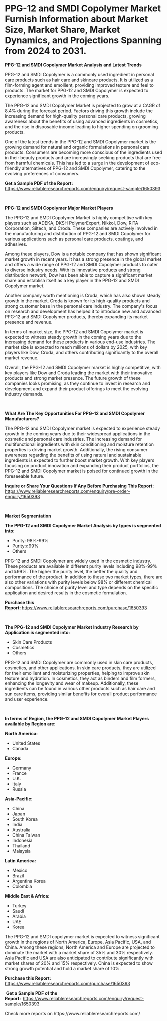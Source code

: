 <p><h1>PPG-12 and SMDI Copolymer Market Furnish Information about Market Size, Market Share, Market Dynamics, and Projections Spanning from 2024 to 2031.</h1></p><p><strong>PPG-12 and SMDI Copolymer Market Analysis and Latest Trends</strong></p>
<p><p>PPG-12 and SMDI Copolymer is a commonly used ingredient in personal care products such as hair care and skincare products. It is utilized as a film-forming agent and emollient, providing improved texture and feel to products. The market for PPG-12 and SMDI Copolymer is expected to experience significant growth in the coming years. </p><p>The PPG-12 and SMDI Copolymer Market is projected to grow at a CAGR of 8.4% during the forecast period. Factors driving this growth include the increasing demand for high-quality personal care products, growing awareness about the benefits of using advanced ingredients in cosmetics, and the rise in disposable income leading to higher spending on grooming products.</p><p>One of the latest trends in the PPG-12 and SMDI Copolymer market is the growing demand for natural and organic formulations in personal care products. Consumers are becoming more conscious of the ingredients used in their beauty products and are increasingly seeking products that are free from harmful chemicals. This has led to a surge in the development of eco-friendly alternatives of PPG-12 and SMDI Copolymer, catering to the evolving preferences of consumers.</p></p>
<p><strong>Get a Sample PDF of the Report:&nbsp;</strong> <a href="https://www.reliableresearchreports.com/enquiry/request-sample/1650393">https://www.reliableresearchreports.com/enquiry/request-sample/1650393</a></p>
<p>&nbsp;</p>
<p><strong>PPG-12 and SMDI Copolymer Major Market Players</strong></p>
<p><p>The PPG-12 and SMDI Copolymer Market is highly competitive with key players such as ADEKA, DKSH PolymerExpert, Nikkol, Dow, RITA Corporation, Siltech, and Croda. These companies are actively involved in the manufacturing and distribution of PPG-12 and SMDI Copolymer for various applications such as personal care products, coatings, and adhesives.</p><p>Among these players, Dow is a notable company that has shown significant market growth in recent years. It has a strong presence in the global market and offers a wide range of PPG-12 and SMDI Copolymer products to cater to diverse industry needs. With its innovative products and strong distribution network, Dow has been able to capture a significant market share and establish itself as a key player in the PPG-12 and SMDI Copolymer market.</p><p>Another company worth mentioning is Croda, which has also shown steady growth in the market. Croda is known for its high-quality products and strong customer base in the personal care industry. The company's focus on research and development has helped it to introduce new and advanced PPG-12 and SMDI Copolymer products, thereby expanding its market presence and revenue.</p><p>In terms of market size, the PPG-12 and SMDI Copolymer market is expected to witness steady growth in the coming years due to the increasing demand for these products in various end-use industries. The market size is expected to reach millions of dollars by 2025, with key players like Dow, Croda, and others contributing significantly to the overall market revenue.</p><p>Overall, the PPG-12 and SMDI Copolymer market is highly competitive, with key players like Dow and Croda leading the market with their innovative products and strong market presence. The future growth of these companies looks promising, as they continue to invest in research and development and expand their product offerings to meet the evolving industry demands.</p></p>
<p>&nbsp;</p>
<p><strong>What Are The Key Opportunities For PPG-12 and SMDI Copolymer Manufacturers?</strong></p>
<p><p>The PPG-12 and SMDI Copolymer market is expected to experience steady growth in the coming years due to their widespread applications in the cosmetic and personal care industries. The increasing demand for multifunctional ingredients with skin conditioning and moisture retention properties is driving market growth. Additionally, the rising consumer awareness regarding the benefits of using natural and sustainable ingredients is expected to further boost market growth. With key players focusing on product innovation and expanding their product portfolios, the PPG-12 and SMDI Copolymer market is poised for continued growth in the foreseeable future.</p></p>
<p><strong>Inquire or Share Your Questions If Any Before Purchasing This Report:</strong> <a href="https://www.reliableresearchreports.com/enquiry/pre-order-enquiry/1650393">https://www.reliableresearchreports.com/enquiry/pre-order-enquiry/1650393</a></p>
<p>&nbsp;</p>
<p><strong>Market Segmentation</strong></p>
<p><strong>The PPG-12 and SMDI Copolymer Market Analysis by types is segmented into:</strong></p>
<p><ul><li>Purity: 98%-99%</li><li>Purity:≥99%</li><li>Others</li></ul></p>
<p><p>PPG-12 and SMDI Copolymer are widely used in the cosmetic industry. These products are available in different purity levels including 98%-99% and ≥99%. The higher the purity level, the better the quality and performance of the product. In addition to these two market types, there are also other variations with purity levels below 98% or different chemical compositions. The choice of purity level and type depends on the specific application and desired results in the cosmetic formulation.</p></p>
<p><strong>Purchase this Report:&nbsp;</strong><a href="https://www.reliableresearchreports.com/purchase/1650393">https://www.reliableresearchreports.com/purchase/1650393</a></p>
<p>&nbsp;</p>
<p><strong>The PPG-12 and SMDI Copolymer Market Industry Research by Application is segmented into:</strong></p>
<p><ul><li>Skin Care Products</li><li>Cosmetics</li><li>Others</li></ul></p>
<p><p>PPG-12 and SMDI Copolymer are commonly used in skin care products, cosmetics, and other applications. In skin care products, they are utilized for their emollient and moisturizing properties, helping to improve skin texture and hydration. In cosmetics, they act as binders and film formers, enhancing the longevity and wear of makeup. Additionally, these ingredients can be found in various other products such as hair care and sun care items, providing similar benefits for overall product performance and user experience.</p></p>
<p>&nbsp;</p>
<p><strong>In terms of Region, the PPG-12 and SMDI Copolymer Market Players available by Region are:</strong></p>
<p>
    <p> <strong> North America: </strong>
        <ul>
            <li>United States</li>
            <li>Canada</li>
        </ul>
        </p> 
    <p> <strong> Europe: </strong>
        <ul>
            <li>Germany</li>
            <li>France</li>
            <li>U.K.</li>
            <li>Italy</li>
            <li>Russia</li>
        </ul>
        </p> 
    <p> <strong> Asia-Pacific: </strong>
        <ul>
            <li>China</li>
            <li>Japan</li>
            <li>South Korea</li>
            <li>India</li>
            <li>Australia</li>
            <li>China Taiwan</li>
            <li>Indonesia</li>
            <li>Thailand</li>
            <li>Malaysia</li>
        </ul>
        </p> 
    <p> <strong> Latin America: </strong>
        <ul>
            <li>Mexico</li>
            <li>Brazil</li>
            <li>Argentina Korea</li>
            <li>Colombia</li>
        </ul>
        </p> 
    <p> <strong> Middle East & Africa: </strong>
        <ul>
            <li>Turkey</li>
            <li>Saudi</li>
            <li>Arabia</li>
            <li>UAE</li>
            <li>Korea</li>
        </ul>
    </p>
    </p>
<p><p>The PPG-12 and SMDI copolymer market is expected to witness significant growth in the regions of North America, Europe, Asia Pacific, USA, and China. Among these regions, North America and Europe are projected to dominate the market with a market share of 35% and 30% respectively. Asia Pacific and USA are also anticipated to contribute significantly with market shares of 20% and 15% respectively. China is expected to show strong growth potential and hold a market share of 10%.</p></p>
<p><strong>Purchase this Report: </strong><a href="https://www.reliableresearchreports.com/purchase/1650393">https://www.reliableresearchreports.com/purchase/1650393</a></p>
<p>&nbsp;<strong>Get a Sample PDF of the Report:&nbsp;&nbsp;</strong><a href="https://www.reliableresearchreports.com/enquiry/request-sample/1650393">https://www.reliableresearchreports.com/enquiry/request-sample/1650393</a></p>
<p><strong></strong></p>
<p>Check more reports on https://www.reliableresearchreports.com/</p>